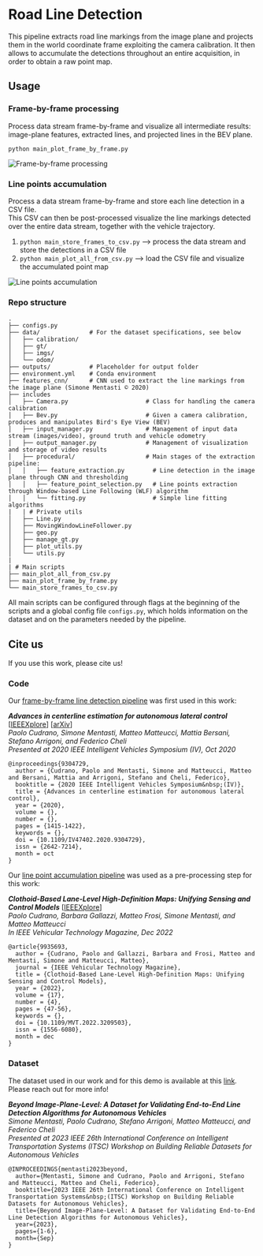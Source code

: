   # Road Line Detection

This pipeline extracts road line markings from the image plane and projects them in the world coordinate frame exploiting the camera calibration.
It then allows to accumulate the detections throughout an entire acquisition, in order to obtain a raw point map.

## Usage


### Frame-by-frame processing

Process data stream frame-by-frame and visualize all intermediate results: image-plane features, extracted lines, and projected lines in the BEV plane.

`python main_plot_frame_by_frame.py`

![Frame-by-frame processing](https://github.com/PCudrano/road_line_detection/assets/20643285/02577ef5-05e1-4b1b-af7e-dec5bd9fa808)

### Line points accumulation

Process a data stream frame-by-frame and store each line detection in a CSV file. <br>
This CSV can then be post-processed visualize the line markings detected over the entire data stream, together with the vehicle trajectory.

1. `python main_store_frames_to_csv.py` --> process the data stream and store the detections in a CSV file <br>
2. `python main_plot_all_from_csv.py` --> load the CSV file and visualize the accumulated point map

![Line points accumulation](https://github.com/PCudrano/road_line_detection/assets/20643285/e19ea2be-e372-421b-9a61-e6150c18ad64)

### Repo structure

```
.
├── configs.py
├── data/              # For the dataset specifications, see below
│   ├── calibration/
│   ├── gt/
│   ├── imgs/
│   └── odom/
├── outputs/           # Placeholder for output folder
├── environment.yml    # Conda environment
├── features_cnn/      # CNN used to extract the line markings from the image plane (Simone Mentasti © 2020)
├── includes
│   ├── Camera.py                      # Class for handling the camera calibration
│   ├── Bev.py                         # Given a camera calibration, produces and manipulates Bird's Eye View (BEV)
│   ├── input_manager.py               # Management of input data stream (images/video), ground truth and vehicle odometry
│   ├── output_manager.py              # Management of visualization and storage of video results
│   ├── procedural/                    # Main stages of the extraction pipeline:
│   │   ├── feature_extraction.py        # Line detection in the image plane through CNN and thresholding
│   │   ├── feature_point_selection.py   # Line points extraction through Window-based Line Following (WLF) algorithm
│   │   └── fitting.py                   # Simple line fitting algorithms
|   | # Private utils
│   ├── Line.py
│   ├── MovingWindowLineFollower.py
│   ├── geo.py
│   ├── manage_gt.py
│   ├── plot_utils.py
│   └── utils.py
|
| # Main scripts
├── main_plot_all_from_csv.py
├── main_plot_frame_by_frame.py
└── main_store_frames_to_csv.py

```

All main scripts can be configured through flags at the beginning of the scripts and a global config file `configs.py`, which holds information on the dataset and on the parameters needed by the pipeline.

## Cite us

If you use this work, please cite us!

### Code

Our [frame-by-frame line detection pipeline](#frame-by-frame-processing) was first used in this work:

***Advances in centerline estimation for autonomous lateral control*** [[IEEEXplore](https://ieeexplore.ieee.org/abstract/document/9304729/)] [[arXiv](https://arxiv.org/abs/2002.12685)]<br>
_Paolo Cudrano, Simone Mentasti, Matteo Matteucci, Mattia Bersani, Stefano Arrigoni, and Federico Cheli_<br>
_Presented at 2020 IEEE Intelligent Vehicles Symposium (IV), Oct 2020_

```
@inproceedings{9304729,
  author = {Cudrano, Paolo and Mentasti, Simone and Matteucci, Matteo and Bersani, Mattia and Arrigoni, Stefano and Cheli, Federico},
  booktitle = {2020 IEEE Intelligent Vehicles Symposium&nbsp;(IV)},
  title = {Advances in centerline estimation for autonomous lateral control},
  year = {2020},
  volume = {},
  number = {},
  pages = {1415-1422},
  keywords = {},
  doi = {10.1109/IV47402.2020.9304729},
  issn = {2642-7214},
  month = oct
}
```

Our [line point accumulation pipeline](#line-points-accumulation) was used as a pre-processing step for this work:

***Clothoid-Based Lane-Level High-Definition Maps: Unifying Sensing and Control Models*** [[IEEEXplore](https://ieeexplore.ieee.org/abstract/document/9935693)]<br>
_Paolo Cudrano, Barbara Gallazzi, Matteo Frosi, Simone Mentasti, and Matteo Matteucci_<br>
_In IEEE Vehicular Technology Magazine, Dec 2022_

```
@article{9935693,
  author = {Cudrano, Paolo and Gallazzi, Barbara and Frosi, Matteo and Mentasti, Simone and Matteucci, Matteo},
  journal = {IEEE Vehicular Technology Magazine},
  title = {Clothoid-Based Lane-Level High-Definition Maps: Unifying Sensing and Control Models},
  year = {2022},
  volume = {17},
  number = {4},
  pages = {47-56},
  keywords = {},
  doi = {10.1109/MVT.2022.3209503},
  issn = {1556-6080},
  month = dec
}
```

### Dataset

The dataset used in our work and for this demo is available at this [link](http://polimi365-my.sharepoint.com/:f:/g/personal/10104160_polimi_it/Em5LCwFs8L5OlCcY7Udx9vMBjMn08c66b8uj-JnSjygoCA?e=vVx7Gf). <br>
Please reach out for more info!

***Beyond Image-Plane-Level: A Dataset for Validating End-to-End Line Detection Algorithms for Autonomous Vehicles***<br>
_Simone Mentasti,  Paolo Cudrano, Stefano Arrigoni, Matteo Matteucci, and Federico Cheli_<br>
_Presented at 2023 IEEE 26th International Conference on Intelligent Transportation Systems (ITSC) Workshop on Building Reliable Datasets for Autonomous Vehicles_


```
@INPROCEEDINGS{mentasti2023beyond,
  author={Mentasti, Simone and Cudrano, Paolo and Arrigoni, Stefano and Matteucci, Matteo and Cheli, Federico},
  booktitle={2023 IEEE 26th International Conference on Intelligent Transportation Systems&nbsp;(ITSC) Workshop on Building Reliable Datasets for Autonomous Vehicles}, 
  title={Beyond Image-Plane-Level: A Dataset for Validating End-to-End Line Detection Algorithms for Autonomous Vehicles}, 
  year={2023},
  pages={1-6},
  month={Sep}
}
```
